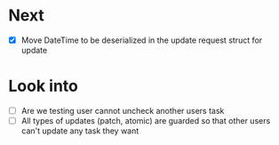 # Next

- [x] Move DateTime to be deserialized in the update request struct for update

# Look into

- [ ] Are we testing user cannot uncheck another users task
- [ ] All types of updates (patch, atomic) are guarded so that other users can't update any task they want
